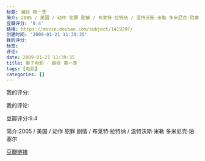 ```yaml
---
标题: 越狱 第一季
简介: 2005 / 美国 / 动作 犯罪 剧情 / 布莱特·拉特纳 / 温特沃斯·米勒 多米尼克·珀塞尔
豆瓣评分: '9.4'
链接: https://movie.douban.com/subject/1419297/
创建时间: '2009-01-21 11:39:35'
我的评分:
标签:
评论:
date: 2009-01-21 11:39:35
title: 看了电影 - 越狱 第一季
tags: [电影]
categories: []
---
```


我的评分:

我的评论:

豆瓣评分:9.4

简介:2005 / 美国 / 动作 犯罪 剧情 / 布莱特·拉特纳 / 温特沃斯·米勒 多米尼克·珀塞尔

[豆瓣链接](https://movie.douban.com/subject/1419297/)

